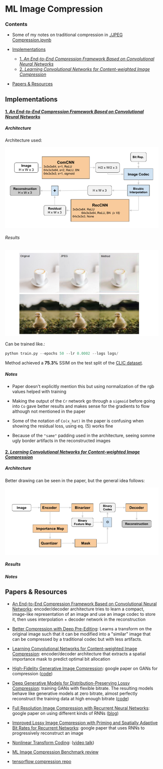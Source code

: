 
# ML Image Compression



### Contents
- Some of my notes on traditional compression in [./JPEG Compression.ipynb](https://github.com/ksanjeevan/ml-image-compression/blob/master/JPEG%20Compression.ipynb)

- [Implementations](#imp)
	- [1. *An End-to-End Compression Framework Based on Convolutional Neural Networks*](#full)
	- [2. *Learning Convolutional Networks for Content-weighted Image Compression*](#cont)

- [Papers & Resources](#papes)	


## Implementations <a name="imp"/>


 <a name="full"/>
 
#### [1. *An End-to-End Compression Framework Based on Convolutional Neural Networks*](https://arxiv.org/pdf/1708.00838v1.pdf)

##### Architecture

Architecture used:

<p align="center">
<img src="plots/arch.png" width="650px"/>
</p>


###### Results

<p align="center">
<img src="plots/im.png" width="750px"/>
</p>

Can be trained like.:

```python
python train.py --epochs 50 --lr 0.0002 --logs logs/
```

Method achieved a **75.3%** SSIM on the test split of the [CLIC dataset](https://www.tensorflow.org/datasets/catalog/clic).



##### Notes

- Paper doesn't explicitly mention this but using normalization of the rgb values helped with training

- Making the output of the `Cr` network go through a `sigmoid` before going into `Co` gave better results and makes sense for the gradients to flow although not mentioned in the paper

- Some of the notation of `Co(x_hat)` in the paper is confusing when showing the residual loss, using eq. (5) works fine

- Because of the `"same"` padding used in the architecture, seeing somme ugly border artifacts in the reconstructed images



<a name="cont"/>

#### [2. *Learning Convolutional Networks for Content-weighted Image Compression*](https://openaccess.thecvf.com/content_cvpr_2018/papers/Li_Learning_Convolutional_Networks_CVPR_2018_paper.pdf) 


##### Architecture

Better drawing can be seen in the paper, but the general idea follows:
<p align="center">
<img src="plots/arch2.png" width="650px"/>
</p>

##### Results

##### Notes




## Papers & Resources <a name="papes"/>

- [An End-to-End Compression Framework Based on Convolutional Neural Networks](https://arxiv.org/pdf/1708.00838v1.pdf): encoder/decoder architecture tries to learn a compact, image-like representation of an image and use an image codec to store it, then uses interpolation + decoder network in the reconstruction

- [Better Compression with Deep Pre-Editing](https://arxiv.org/pdf/2002.00113.pdf): Learns a transform on the original image such that it can be modified into a "similar" image that can be compressed by a traditional codec but with less artifacts.

- [Learning Convolutional Networks for Content-weighted Image Compression](https://openaccess.thecvf.com/content_cvpr_2018/papers/Li_Learning_Convolutional_Networks_CVPR_2018_paper.pdf): encoder/decoder architecture that extracts a spatial importance mask to predict optimal bit allocation

- [High-Fidelity Generative Image Compression](https://arxiv.org/pdf/2006.09965.pdf): google paper on GANs for compression ([code](https://github.com/tensorflow/compression/tree/master/models/hific))

- [Deep Generative Models for Distribution-Preserving Lossy Compression](https://arxiv.org/pdf/1805.11057.pdf): training GANs with flexible bitrate. The resulting models behave like generative models at zero bitrate, almost perfectly reconstruct the training data at high enough bitrate ([code](https://github.com/mitscha/dplc))

- [Full Resolution Image Compression with Recurrent Neural Networks](https://openaccess.thecvf.com/content_cvpr_2017/papers/Toderici_Full_Resolution_Image_CVPR_2017_paper.pdf): google paper on using different kinds of RNNs ([blog](https://ai.googleblog.com/2016/09/image-compression-with-neural-networks.html))

- [Improved Lossy Image Compression with Priming and Spatially Adaptive Bit Rates for Recurrent Networks](https://arxiv.org/pdf/1703.10114.pdf): google paper that uses RNNs to progressively reconstruct an image

- [Nonlinear Transform Coding](https://arxiv.org/pdf/2007.03034.pdf): ([video talk](https://www.youtube.com/watch?v=x_q7cZviXkY))

- [ML Image Compression Benchmark review](https://arxiv.org/pdf/2002.03711.pdf)

- [tensorflow compression repo](https://github.com/tensorflow/compression)







		
